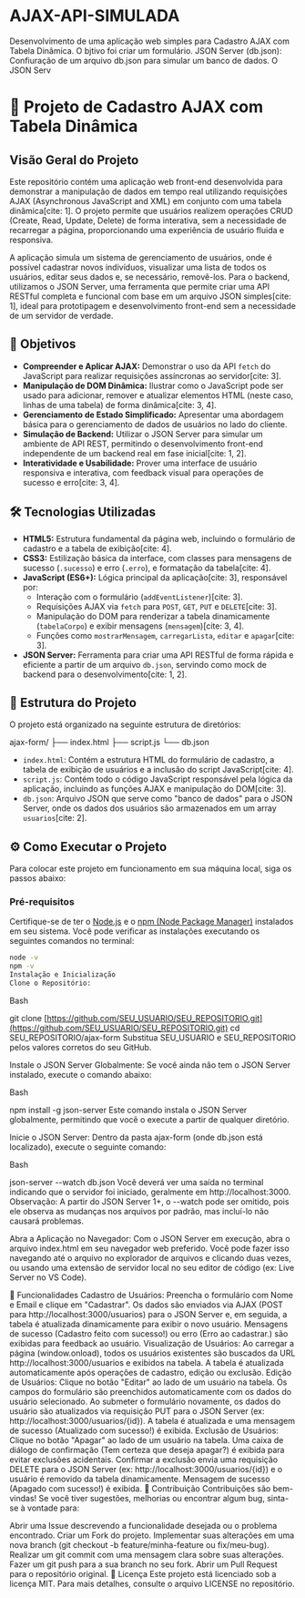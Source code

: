 # AJAX-API-SIMULADA
Desenvolvimento de uma aplicação web simples para Cadastro AJAX com Tabela Dinâmica. O bjtivo foi criar um formulário. JSON Server (db.json): Confiuração de um arquivo db.json para simular um banco de dados. O JSON Serv


# 🚀 Projeto de Cadastro AJAX com Tabela Dinâmica

## Visão Geral do Projeto

Este repositório contém uma aplicação web front-end desenvolvida para demonstrar a manipulação de dados em tempo real utilizando requisições AJAX (Asynchronous JavaScript and XML) em conjunto com uma tabela dinâmica[cite: 1]. O projeto permite que usuários realizem operações CRUD (Create, Read, Update, Delete) de forma interativa, sem a necessidade de recarregar a página, proporcionando uma experiência de usuário fluida e responsiva.

A aplicação simula um sistema de gerenciamento de usuários, onde é possível cadastrar novos indivíduos, visualizar uma lista de todos os usuários, editar seus dados e, se necessário, removê-los. Para o backend, utilizamos o JSON Server, uma ferramenta que permite criar uma API RESTful completa e funcional com base em um arquivo JSON simples[cite: 1], ideal para prototipagem e desenvolvimento front-end sem a necessidade de um servidor de verdade.

## 🎯 Objetivos

* **Compreender e Aplicar AJAX:** Demonstrar o uso da API `fetch` do JavaScript para realizar requisições assíncronas ao servidor[cite: 3].
* **Manipulação de DOM Dinâmica:** Ilustrar como o JavaScript pode ser usado para adicionar, remover e atualizar elementos HTML (neste caso, linhas de uma tabela) de forma dinâmica[cite: 3, 4].
* **Gerenciamento de Estado Simplificado:** Apresentar uma abordagem básica para o gerenciamento de dados de usuários no lado do cliente.
* **Simulação de Backend:** Utilizar o JSON Server para simular um ambiente de API REST, permitindo o desenvolvimento front-end independente de um backend real em fase inicial[cite: 1, 2].
* **Interatividade e Usabilidade:** Prover uma interface de usuário responsiva e interativa, com feedback visual para operações de sucesso e erro[cite: 3, 4].

## 🛠️ Tecnologias Utilizadas

* **HTML5:** Estrutura fundamental da página web, incluindo o formulário de cadastro e a tabela de exibição[cite: 4].
* **CSS3:** Estilização básica da interface, com classes para mensagens de sucesso (`.sucesso`) e erro (`.erro`), e formatação da tabela[cite: 4].
* **JavaScript (ES6+):** Lógica principal da aplicação[cite: 3], responsável por:
    * Interação com o formulário (`addEventListener`)[cite: 3].
    * Requisições AJAX via `fetch` para `POST`, `GET`, `PUT` e `DELETE`[cite: 3].
    * Manipulação do DOM para renderizar a tabela dinamicamente (`tabelaCorpo`) e exibir mensagens (`mensagem`)[cite: 3, 4].
    * Funções como `mostrarMensagem`, `carregarLista`, `editar` e `apagar`[cite: 3].
* **JSON Server:** Ferramenta para criar uma API RESTful de forma rápida e eficiente a partir de um arquivo `db.json`, servindo como mock de backend para o desenvolvimento[cite: 1, 2].

## 📂 Estrutura do Projeto

O projeto está organizado na seguinte estrutura de diretórios:

ajax-form/
├── index.html
├── script.js
└── db.json


* `index.html`: Contém a estrutura HTML do formulário de cadastro, a tabela de exibição de usuários e a inclusão do script JavaScript[cite: 4].
* `script.js`: Contém todo o código JavaScript responsável pela lógica da aplicação, incluindo as funções AJAX e manipulação do DOM[cite: 3].
* `db.json`: Arquivo JSON que serve como "banco de dados" para o JSON Server, onde os dados dos usuários são armazenados em um array `usuarios`[cite: 2].

## ⚙️ Como Executar o Projeto

Para colocar este projeto em funcionamento em sua máquina local, siga os passos abaixo:

### Pré-requisitos

Certifique-se de ter o [Node.js](https://nodejs.org/en/) e o [npm (Node Package Manager)](https://www.npmjs.com/) instalados em seu sistema. Você pode verificar as instalações executando os seguintes comandos no terminal:

```bash
node -v
npm -v
Instalação e Inicialização
Clone o Repositório:
```

Bash

git clone [https://github.com/SEU_USUARIO/SEU_REPOSITORIO.git](https://github.com/SEU_USUARIO/SEU_REPOSITORIO.git)
cd SEU_REPOSITORIO/ajax-form
Substitua SEU_USUARIO e SEU_REPOSITORIO pelos valores corretos do seu GitHub.

Instale o JSON Server Globalmente:
Se você ainda não tem o JSON Server instalado, execute o comando abaixo:

Bash

npm install -g json-server
Este comando instala o JSON Server globalmente, permitindo que você o execute a partir de qualquer diretório.

Inicie o JSON Server:
Dentro da pasta ajax-form (onde db.json está localizado), execute o seguinte comando:

Bash

json-server --watch db.json
Você deverá ver uma saída no terminal indicando que o servidor foi iniciado, geralmente em http://localhost:3000.
Observação: A partir do JSON Server 1+, o --watch pode ser omitido, pois ele observa as mudanças nos arquivos por padrão, mas incluí-lo não causará problemas.

Abra a Aplicação no Navegador:
Com o JSON Server em execução, abra o arquivo index.html em seu navegador web preferido. Você pode fazer isso navegando até o arquivo no explorador de arquivos e clicando duas vezes, ou usando uma extensão de servidor local no seu editor de código (ex: Live Server no VS Code).

🚀 Funcionalidades
Cadastro de Usuários:
Preencha o formulário com Nome e Email e clique em "Cadastrar".
Os dados são enviados via AJAX (POST para http://localhost:3000/usuarios) para o JSON Server  e, em seguida, a tabela é atualizada dinamicamente para exibir o novo usuário.
Mensagens de sucesso (Cadastro feito com sucesso!) ou erro (Erro ao cadastrar.) são exibidas para feedback ao usuário.
Visualização de Usuários:
Ao carregar a página (window.onload), todos os usuários existentes são buscados da URL http://localhost:3000/usuarios e exibidos na tabela.
A tabela é atualizada automaticamente após operações de cadastro, edição ou exclusão.
Edição de Usuários:
Clique no botão "Editar" ao lado de um usuário na tabela.
Os campos do formulário são preenchidos automaticamente com os dados do usuário selecionado.
Ao submeter o formulário novamente, os dados do usuário são atualizados via requisição PUT para o JSON Server (ex: http://localhost:3000/usuarios/{id}).
A tabela é atualizada e uma mensagem de sucesso (Atualizado com sucesso!) é exibida.
Exclusão de Usuários:
Clique no botão "Apagar" ao lado de um usuário na tabela.
Uma caixa de diálogo de confirmação (Tem certeza que deseja apagar?) é exibida para evitar exclusões acidentais.
Confirmar a exclusão envia uma requisição DELETE para o JSON Server (ex: http://localhost:3000/usuarios/{id}) e o usuário é removido da tabela dinamicamente. Mensagem de sucesso (Apagado com sucesso!) é exibida.
🤝 Contribuição
Contribuições são bem-vindas! Se você tiver sugestões, melhorias ou encontrar algum bug, sinta-se à vontade para:

Abrir uma Issue descrevendo a funcionalidade desejada ou o problema encontrado.
Criar um Fork do projeto.
Implementar suas alterações em uma nova branch (git checkout -b feature/minha-feature ou fix/meu-bug).
Realizar um git commit com uma mensagem clara sobre suas alterações.
Fazer um git push para a sua branch no seu fork.
Abrir um Pull Request para o repositório original.
📄 Licença
Este projeto está licenciado sob a licença MIT. Para mais detalhes, consulte o arquivo LICENSE no repositório.

